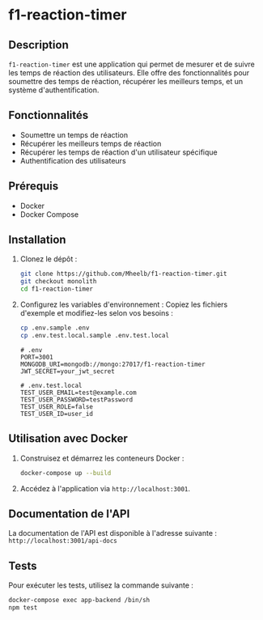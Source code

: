 # f1-reaction-timer

## Description
`f1-reaction-timer` est une application qui permet de mesurer et de suivre les temps de réaction des utilisateurs. Elle offre des fonctionnalités pour soumettre des temps de réaction, récupérer les meilleurs temps, et un système d'authentification.

## Fonctionnalités
- Soumettre un temps de réaction
- Récupérer les meilleurs temps de réaction
- Récupérer les temps de réaction d'un utilisateur spécifique
- Authentification des utilisateurs

## Prérequis
- Docker
- Docker Compose

## Installation
1. Clonez le dépôt :
    ```bash
    git clone https://github.com/Mheelb/f1-reaction-timer.git
    git checkout monolith
    cd f1-reaction-timer
    ```

2. Configurez les variables d'environnement :
    Copiez les fichiers d'exemple et modifiez-les selon vos besoins :
    ```bash
    cp .env.sample .env
    cp .env.test.local.sample .env.test.local
    ```
    ```env
    # .env
    PORT=3001
    MONGODB_URI=mongodb://mongo:27017/f1-reaction-timer
    JWT_SECRET=your_jwt_secret

    # .env.test.local
    TEST_USER_EMAIL=test@example.com
    TEST_USER_PASSWORD=testPassword
    TEST_USER_ROLE=false
    TEST_USER_ID=user_id
    ```

## Utilisation avec Docker
1. Construisez et démarrez les conteneurs Docker :
    ```bash
    docker-compose up --build
    ```

2. Accédez à l'application via `http://localhost:3001`.

## Documentation de l'API
La documentation de l'API est disponible à l'adresse suivante : `http://localhost:3001/api-docs`

## Tests
Pour exécuter les tests, utilisez la commande suivante :
```bash
docker-compose exec app-backend /bin/sh
npm test